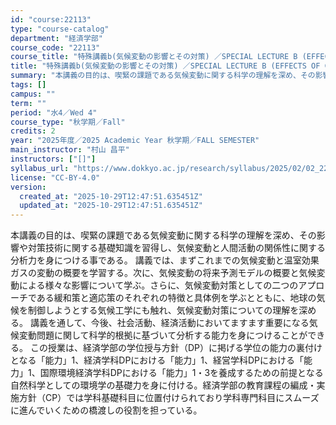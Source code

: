 ```yaml
---
id: "course:22113"
type: "course-catalog"
department: "経済学部"
course_code: "22113"
course_title: "特殊講義b(気候変動の影響とその対策) ／SPECIAL LECTURE B (EFFECTS OF CLIMATE CHANGE AND ITS MEASURES)"
title: "特殊講義b(気候変動の影響とその対策) ／SPECIAL LECTURE B (EFFECTS OF CLIMATE CHANGE AND ITS MEASURES)"
summary: "本講義の目的は、喫緊の課題である気候変動に関する科学の理解を深め、その影響や対策技術に関する基礎知識を習得し、気候変動と人間活動の関係性に関する分析力を身につける事である。 講義では、まずこれまでの気候変動と温室効果ガスの変動の概要を学習す…"
tags: []
campus: ""
term: ""
period: "水4／Wed 4"
course_type: "秋学期／Fall"
credits: 2
year: "2025年度／2025 Academic Year 秋学期／FALL SEMESTER"
main_instructor: "村山 昌平"
instructors: ["[]"]
syllabus_url: "https://www.dokkyo.ac.jp/research/syllabus/2025/02/02_22113_ja_JP.html"
license: "CC-BY-4.0"
version:
  created_at: "2025-10-29T12:47:51.635451Z"
  updated_at: "2025-10-29T12:47:51.635451Z"
---
```

本講義の目的は、喫緊の課題である気候変動に関する科学の理解を深め、その影響や対策技術に関する基礎知識を習得し、気候変動と人間活動の関係性に関する分析力を身につける事である。 講義では、まずこれまでの気候変動と温室効果ガスの変動の概要を学習する。次に、気候変動の将来予測モデルの概要と気候変動による様々な影響について学ぶ。さらに、気候変動対策としての二つのアプローチである緩和策と適応策のそれぞれの特徴と具体例を学ぶとともに、地球の気候を制御しようとする気候工学にも触れ、気候変動対策についての理解を深める。 講義を通して、今後、社会活動、経済活動においてますます重要になる気候変動問題に関して科学的根拠に基づいて分析する能力を身につけることができる。 この授業は、経済学部の学位授与方針（DP）に掲げる学位の能力の裏付けとなる「能力」1、経済学科DPにおける「能力」1、経営学科DPにおける「能力」1、国際環境経済学科DPにおける「能力」1・3を養成するための前提となる自然科学としての環境学の基礎力を身に付ける。経済学部の教育課程の編成・実施方針（CP）では学科基礎科目に位置付けられており学科専門科目にスムーズに進んでいくための橋渡しの役割を担っている。
